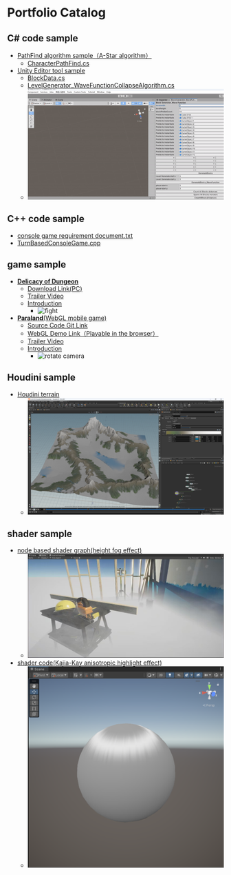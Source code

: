 # Portfolio Catalog

## C# code sample
- [PathFind algorithm sample（A-Star algorithm）](C%23%20code%20sample/PathFind%20algorithm%20sample)
  - [CharacterPathFind.cs](C%23%20code%20sample/PathFind%20algorithm%20sample/CharacterPathFind.cs)
- [Unity Editor tool sample](C%23%20code%20sample/Unity%20Editor%20tool%20sample)
  - [BlockData.cs](C%23%20code%20sample/Unity%20Editor%20tool%20sample/BlockData.cs)
  - [LevelGenerator_WaveFunctionCollapseAlgorithm.cs](C%23%20code%20sample/Unity%20Editor%20tool%20sample/LevelGenerator_WaveFunctionCollapseAlgorithm.cs)
  - ![Demo GIF](C%23%20code%20sample/Unity%20Editor%20tool%20sample/Level%20Generater%20Effect.gif)

## C++ code sample
- [console game requirement document.txt](C++%20code%20sample/console%20game%20requirement%20document.txt)
- [TurnBasedConsoleGame.cpp](C++%20code%20sample/TurnBasedConsoleGame.cpp)

## game sample
- [**Delicacy of Dungeon**](game%20sample/Delicacy%20of%20Dungeon)
  - [Download Link(PC)](https://a.unity.cn/client_api/v1/buckets/24b1eaa0-ff82-4c2e-8cb8-34692c4d352c/content/DOD.zip)
  - [Trailer Video](https://a.unity.cn/client_api/v1/buckets/24b1eaa0-ff82-4c2e-8cb8-34692c4d352c/content/DODvideo.mp4)
  - [Introduction](game%20sample/Delicacy%20of%20Dungeon/readme.md)
    - ![fight](game%20sample/Delicacy%20of%20Dungeon/dodfight.gif)
- [**Paraland**(WebGL mobile game)](game%20sample/Paraland(WebGL%20mobile%20game))
  - [Source Code Git Link](https://github.com/huboyuan2/Paraland-source-code.git)
  - [WebGL Demo Link（Playable in the browser）](https://huboyuan2.github.io/paralanddemo/)
  - [Trailer Video](https://a.unity.cn/client_api/v1/buckets/24b1eaa0-ff82-4c2e-8cb8-34692c4d352c/content/paraland.mp4)
  - [Introduction](game%20sample/Paraland(WebGL%20mobile%20game)/README.md)
    - ![rotate camera](game%20sample/Paraland(WebGL%20mobile%20game)/Movie_002.gif)

## Houdini sample
- [Houdini terrain](houdini%20sample)
  - ![Terrain Image](houdini%20sample/Houdini%20terrain%20effect.png)

## shader sample
- [node based shader graph(height fog effect)](shadersample/node%20based%20shader%20graph)
  - ![Shader Graph Image](shadersample/node%20based%20shader%20graph/HeightFogEffect.jpg)
- [shader code(Kajia-Kay anisotropic highlight effect)](shadersample/shadercode)
  - ![Shader Code Image](shadersample/shadercode/Kajia-Kay%20anisotropic%20highlight.png)